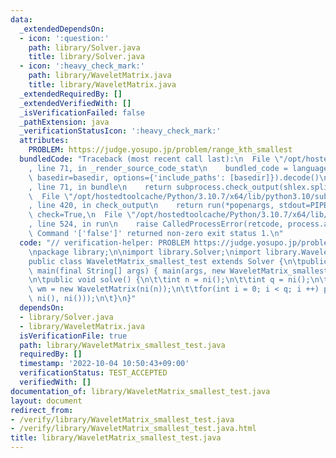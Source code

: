```yaml
---
data:
  _extendedDependsOn:
  - icon: ':question:'
    path: library/Solver.java
    title: library/Solver.java
  - icon: ':heavy_check_mark:'
    path: library/WaveletMatrix.java
    title: library/WaveletMatrix.java
  _extendedRequiredBy: []
  _extendedVerifiedWith: []
  _isVerificationFailed: false
  _pathExtension: java
  _verificationStatusIcon: ':heavy_check_mark:'
  attributes:
    PROBLEM: https://judge.yosupo.jp/problem/range_kth_smallest
  bundledCode: "Traceback (most recent call last):\n  File \"/opt/hostedtoolcache/Python/3.10.7/x64/lib/python3.10/site-packages/onlinejudge_verify/documentation/build.py\"\
    , line 71, in _render_source_code_stat\n    bundled_code = language.bundle(stat.path,\
    \ basedir=basedir, options={'include_paths': [basedir]}).decode()\n  File \"/opt/hostedtoolcache/Python/3.10.7/x64/lib/python3.10/site-packages/onlinejudge_verify/languages/user_defined.py\"\
    , line 71, in bundle\n    return subprocess.check_output(shlex.split(command))\n\
    \  File \"/opt/hostedtoolcache/Python/3.10.7/x64/lib/python3.10/subprocess.py\"\
    , line 420, in check_output\n    return run(*popenargs, stdout=PIPE, timeout=timeout,\
    \ check=True,\n  File \"/opt/hostedtoolcache/Python/3.10.7/x64/lib/python3.10/subprocess.py\"\
    , line 524, in run\n    raise CalledProcessError(retcode, process.args,\nsubprocess.CalledProcessError:\
    \ Command '['false']' returned non-zero exit status 1.\n"
  code: "// verification-helper: PROBLEM https://judge.yosupo.jp/problem/range_kth_smallest\n\
    \npackage library;\n\nimport library.Solver;\nimport library.WaveletMatrix;\n\n\
    public class WaveletMatrix_smallest_test extends Solver {\n\tpublic static void\
    \ main(final String[] args) { main(args, new WaveletMatrix_smallest_test()); }\n\
    \n\tpublic void solve() {\n\t\tint n = ni();\n\t\tint q = ni();\n\t\tWaveletMatrix\
    \ wm = new WaveletMatrix(ni(n));\n\t\tfor(int i = 0; i < q; i ++) prtln(wm.smallest(ni(),\
    \ ni(), ni()));\n\t}\n}"
  dependsOn:
  - library/Solver.java
  - library/WaveletMatrix.java
  isVerificationFile: true
  path: library/WaveletMatrix_smallest_test.java
  requiredBy: []
  timestamp: '2022-10-04 10:50:43+09:00'
  verificationStatus: TEST_ACCEPTED
  verifiedWith: []
documentation_of: library/WaveletMatrix_smallest_test.java
layout: document
redirect_from:
- /verify/library/WaveletMatrix_smallest_test.java
- /verify/library/WaveletMatrix_smallest_test.java.html
title: library/WaveletMatrix_smallest_test.java
---
```

